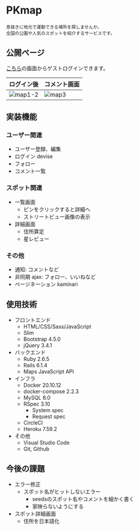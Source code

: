 # PKmap
```
息抜きに地元で運動できる場所を探しませんか。
全国の公園や人気のスポットを紹介するサービスです。
```
<!--
目的: googlemapのような情報の蓄積 Twitterのような呟きではない

苦労したこと

導入、環境構築: 正直これが一番しんどかった
- docker 理解不十分
- cicd: プルリクエスト, build, test
- devise 理解イマイチ
- rspec まだ全然手をつけてない
- webpack_JS 理解不十分
  - JSの読み込み時間がかかる...
- bootstrap 3.4.1 → 4.5.0 結局CDNで読み込んだ
  - CSSの読み込み時間がかかるようになった...

方針
- わからないことをメモして1つ1つ潰していった
感想
- フロントとバックエンドの両立の難しさ 手が回らない
- 課題を1つ潰しても関連する課題が相乗的に増えていく自然の摂理
- slimによるコード量削減がすごい

フロントエンド
- レスポンシブ スマホでは下端にfooterを固定
  - 表示ごとにアイコンの色を変える
- 通知マーク➓の(header/footer)別で大きさ調整 position: relative
- 一覧のグリッドレイアウト Bootstrap_row col (home, users/show)
- <div>構成の知識や方法が知らない → Yotube_githubを参考

バックエンド
- 地図の表示 gon: JSにインスタンス変数を入れる
  - Homeページ  ピンは複数 + 吹き出し + ストリートビュー
  - 詳細ページ  ピンは1つ
    - APIを叩いて住所を算定
- 基本ロジック MVC
  - フォーム送信のpath 作成・削除 (routes, posts/show, comments/comment)
- seeds 極力DRYにした
  - (post/comment) 3次元配列にする
  - 通知 メソッド活用 (follow, like, comment)

インフラ
- Docker
  - 3つの環境
  - 何10分も時間がかかる

参考
- メルカリ, インスタ, googlemap, amazon
- その他

-->

## 公開ページ
[こちら](https://rails-pk.herokuapp.com/)の画面からゲストログインできます。

|ログイン後|コメント画面|
|---|---|
|![map1-2](https://user-images.githubusercontent.com/67915047/158372178-f114d3a2-51a9-4719-8618-ad869ae6a670.jpg)|![map3](https://user-images.githubusercontent.com/67915047/158097271-b1fca94e-6d1a-4604-98f3-7b73a28faa05.jpg)|


## 実装機能

### ユーザー関連
* ユーザー登録、編集
* ログイン devise
* フォロー
* コメント一覧

### スポット関連
* 一覧画面
  * ピンをクリックすると詳細へ
  * ストリートビュー画像の表示
* 詳細画面
  <!-- APIを叩く -->
  * 住所算定
  <!-- Javascript -->
  * 星レビュー

### その他
* 通知: コメントなど
* 非同期 ajax: フォロー、いいねなど
* ページネーション kaminari

## 使用技術
* フロントエンド
  * HTML/CSS/Sass/JavaScript
  * Slim
  * Bootstrap 4.5.0
  * jQuery 3.4.1
* バックエンド
  * Ruby 2.6.5
  * Rails 6.1.4
  <!-- 地図を表示 -->
  * Maps JavaScript API
  <!-- 高精度で緯度経度を算出 -->
  <!-- * Geocoding API -->
  <!-- ストリートビュー -->
  <!-- * Street View Static API -->
* インフラ
  * Docker 20.10.12
  * docker-compose 2.2.3
  <!-- * Puma -->
  * MySQL 8.0
  * RSpec 3.10
    * System spec
    * Request spec
  * CircleCI
  * Heroku 7.59.2
* その他
  * Visual Studio Code
  * Git, Github
  <!-- * drawio -->

## 今後の課題
* エラー修正
  * スポット名がヒットしないエラー
    * seedsのスポット名やコメントを細かく書く
    * 家映らないようにする
* スポット詳細画面
  - 住所を日本語化
